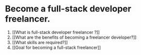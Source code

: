 # Become a full-stack developer freelancer.

1. [[What is full-stack developer freelancer ?]]
2. [[What are the benefits of becoming a freelancer developer?]]
3. [[What skills are required?]]
4. [[Goal for becoming a full-stack freelancer]]
